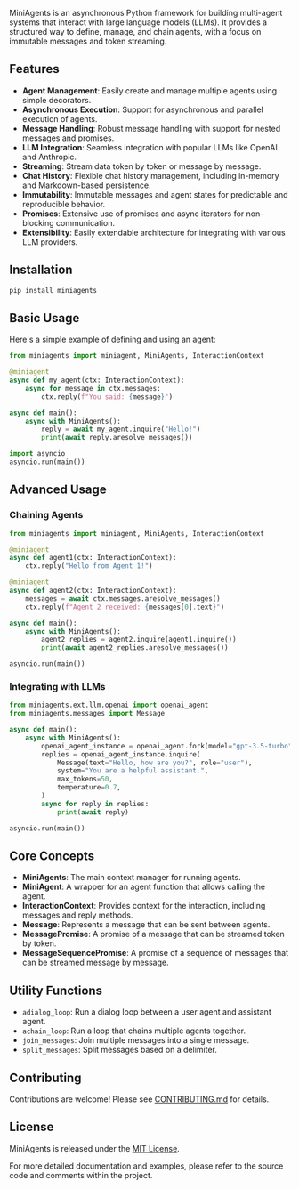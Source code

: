 

MiniAgents is an asynchronous Python framework for building multi-agent systems that interact with large language models (LLMs). It provides a structured way to define, manage, and chain agents, with a focus on immutable messages and token streaming.

## Features

- **Agent Management**: Easily create and manage multiple agents using simple decorators.
- **Asynchronous Execution**: Support for asynchronous and parallel execution of agents.
- **Message Handling**: Robust message handling with support for nested messages and promises.
- **LLM Integration**: Seamless integration with popular LLMs like OpenAI and Anthropic.
- **Streaming**: Stream data token by token or message by message.
- **Chat History**: Flexible chat history management, including in-memory and Markdown-based persistence.
- **Immutability**: Immutable messages and agent states for predictable and reproducible behavior.
- **Promises**: Extensive use of promises and async iterators for non-blocking communication.
- **Extensibility**: Easily extendable architecture for integrating with various LLM providers.

## Installation

```bash
pip install miniagents
```

## Basic Usage

Here's a simple example of defining and using an agent:

```python
from miniagents import miniagent, MiniAgents, InteractionContext

@miniagent
async def my_agent(ctx: InteractionContext):
    async for message in ctx.messages:
        ctx.reply(f"You said: {message}")

async def main():
    async with MiniAgents():
        reply = await my_agent.inquire("Hello!")
        print(await reply.aresolve_messages())

import asyncio
asyncio.run(main())
```

## Advanced Usage

### Chaining Agents

```python
from miniagents import miniagent, MiniAgents, InteractionContext

@miniagent
async def agent1(ctx: InteractionContext):
    ctx.reply("Hello from Agent 1!")

@miniagent
async def agent2(ctx: InteractionContext):
    messages = await ctx.messages.aresolve_messages()
    ctx.reply(f"Agent 2 received: {messages[0].text}")

async def main():
    async with MiniAgents():
        agent2_replies = agent2.inquire(agent1.inquire())
        print(await agent2_replies.aresolve_messages())

asyncio.run(main())
```

### Integrating with LLMs

```python
from miniagents.ext.llm.openai import openai_agent
from miniagents.messages import Message

async def main():
    async with MiniAgents():
        openai_agent_instance = openai_agent.fork(model="gpt-3.5-turbo")
        replies = openai_agent_instance.inquire(
            Message(text="Hello, how are you?", role="user"),
            system="You are a helpful assistant.",
            max_tokens=50,
            temperature=0.7,
        )
        async for reply in replies:
            print(await reply)

asyncio.run(main())
```

## Core Concepts

- **MiniAgents**: The main context manager for running agents.
- **MiniAgent**: A wrapper for an agent function that allows calling the agent.
- **InteractionContext**: Provides context for the interaction, including messages and reply methods.
- **Message**: Represents a message that can be sent between agents.
- **MessagePromise**: A promise of a message that can be streamed token by token.
- **MessageSequencePromise**: A promise of a sequence of messages that can be streamed message by message.

## Utility Functions

- `adialog_loop`: Run a dialog loop between a user agent and assistant agent.
- `achain_loop`: Run a loop that chains multiple agents together.
- `join_messages`: Join multiple messages into a single message.
- `split_messages`: Split messages based on a delimiter.

## Contributing

Contributions are welcome! Please see [CONTRIBUTING.md](CONTRIBUTING.md) for details.

## License

MiniAgents is released under the [MIT License](LICENSE).

For more detailed documentation and examples, please refer to the source code and comments within the project.
